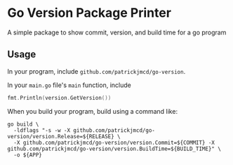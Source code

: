 # Go Version Package Printer

A simple package to show commit, version, and build time for a go program

## Usage

In your program, include `github.com/patrickjmcd/go-version`.

In your `main.go` file's `main` function, include

```go
fmt.Println(version.GetVersion())
```

When you build your program, build using a command like:

```shell
go build \
  -ldflags "-s -w -X github.com/patrickjmcd/go-version/version.Release=${RELEASE} \
  -X github.com/patrickjmcd/go-version/version.Commit=${COMMIT} -X github.com/patrickjmcd/go-version/version.BuildTime=${BUILD_TIME}" \
  -o ${APP}

```
